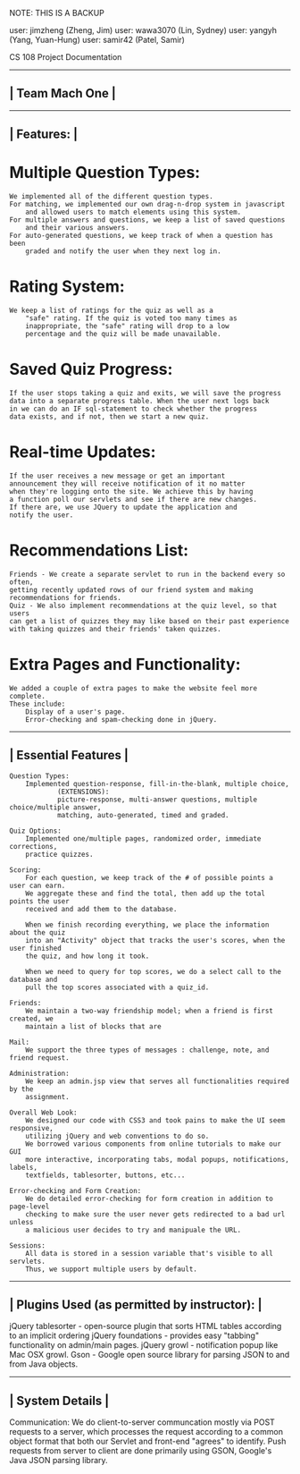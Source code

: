 NOTE: THIS IS A BACKUP

user: jimzheng (Zheng, Jim)
user: wawa3070 (Lin, Sydney)
user: yangyh (Yang, Yuan-Hung)
user: samir42 (Patel, Samir)

CS 108 Project Documentation

------------------------
|		Team Mach One      |
------------------------

-------------
| Features: |
-------------
# Multiple Question Types:
	We implemented all of the different question types.
	For matching, we implemented our own drag-n-drop system in javascript
		and allowed users to match elements using this system.
	For multiple answers and questions, we keep a list of saved questions
		and their various answers.
	For auto-generated questions, we keep track of when a question has been
		graded and notify the user when they next log in.
	
# Rating System:
	We keep a list of ratings for the quiz as well as a 
		"safe" rating. If the quiz is voted too many times as
		inappropriate, the "safe" rating will drop to a low 
		percentage and the quiz will be made unavailable.

# Saved Quiz Progress:
	If the user stops taking a quiz and exits, we will save the progress
	data into a separate progress table. When the user next logs back
	in we can do an IF sql-statement to check whether the progress
	data exists, and if not, then we start a new quiz.

# Real-time Updates:
	If the user receives a new message or get an important
	announcement they will receive notification of it no matter
	when they're logging onto the site. We achieve this by having
	a function poll our servlets and see if there are new changes. 
	If there are, we use JQuery to update the application and
	notify the user.

# Recommendations List:
	Friends - We create a separate servlet to run in the backend every so often,
	getting recently updated rows of our friend system and making
	recommendations for friends.
	Quiz - We also implement recommendations at the quiz level, so that users
	can get a list of quizzes they may like based on their past experience
	with taking quizzes and their friends' taken quizzes.

# Extra Pages and Functionality:
	We added a couple of extra pages to make the website feel more complete.
	These include:
		Display of a user's page.
		Error-checking and spam-checking done in jQuery.

---------------------
| Essential Features |
---------------------
	Question Types:
		Implemented question-response, fill-in-the-blank, multiple choice, 
				(EXTENSIONS):
				picture-response, multi-answer questions, multiple choice/multiple answer,
				matching, auto-generated, timed and graded.

	Quiz Options:
		Implemented one/multiple pages, randomized order, immediate corrections,
		practice quizzes.

	Scoring:
		For each question, we keep track of the # of possible points a user can earn.
		We aggregate these and find the total, then add up the total points the user
		received and add them to the database.
	
		When we finish recording everything, we place the information about the quiz
		into an "Activity" object that tracks the user's scores, when the user finished
		the quiz, and how long it took.
		
		When we need to query for top scores, we do a select call to the database and
		pull the top scores associated with a quiz_id. 
	
	Friends:
		We maintain a two-way friendship model; when a friend is first created, we
		maintain a list of blocks that are 

	Mail:
		We support the three types of messages : challenge, note, and friend request.

	Administration:
		We keep an admin.jsp view that serves all functionalities required by the
		assignment. 

	Overall Web Look:
		We designed our code with CSS3 and took pains to make the UI seem responsive,
		utilizing jQuery and web conventions to do so.
		We borrowed various components from online tutorials to make our GUI
		more interactive, incorporating tabs, modal popups, notifications, labels,
		textfields, tablesorter, buttons, etc... 
	
	Error-checking and Form Creation:
		We do detailed error-checking for form creation in addition to page-level
		checking to make sure the user never gets redirected to a bad url unless
		a malicious user decides to try and manipuale the URL.
		
	Sessions:
		All data is stored in a session variable that's visible to all servlets.
		Thus, we support multiple users by default.

----------------------------------------------
| Plugins Used (as permitted by instructor): |
----------------------------------------------
jQuery tablesorter - open-source plugin that sorts HTML tables according to an implicit ordering
jQuery foundations - provides easy "tabbing" functionality on admin/main pages.
jQuery growl - notification popup like Mac OSX growl.
Gson - Google open source library for parsing JSON to and from Java objects.


------------------
| System Details |
------------------
Communication:
	We do client-to-server communcation mostly via POST requests to a server,
		which processes the request according to a common object format that both
		our Servlet and front-end "agrees" to identify. 
	Push requests from server to client are done primarily using GSON, Google's
	Java JSON parsing library. 


	

